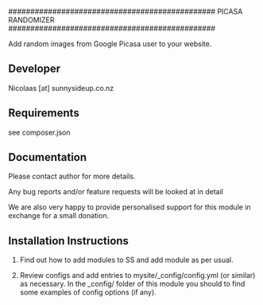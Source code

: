 ###############################################
PICASA RANDOMIZER
###############################################

Add random images from Google Picasa user to your website.

Developer
-----------------------------------------------
Nicolaas [at] sunnysideup.co.nz


Requirements
-----------------------------------------------
see composer.json



Documentation
-----------------------------------------------
Please contact author for more details.

Any bug reports and/or feature requests will be
looked at in detail

We are also very happy to provide personalised support
for this module in exchange for a small donation.


Installation Instructions
-----------------------------------------------
1. Find out how to add modules to SS and add module as per usual.

2. Review configs and add entries to mysite/_config/config.yml
(or similar) as necessary.
In the _config/ folder of this module
you should to find some examples of config options (if any).
